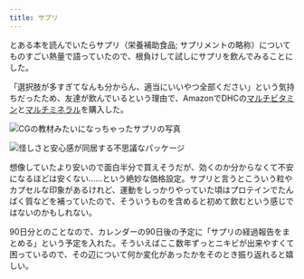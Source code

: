 ```yaml
---
title: サプリ
---
```

とある本を読んでいたらサプリ（栄養補助食品; サプリメントの略称）についてものすごい熱量で語っていたので、根負けして試しにサプリを飲んでみることにした。

「選択肢が多すぎてなんも分からん、適当にいいやつ全部ください」という気持ちだったため、友達が飲んでいるという理由で、AmazonでDHCの[マルチビタミン](https://www.amazon.co.jp/dp/B00GX1E3R6?th=1)と[マルチミネラル](https://www.amazon.co.jp/dp/B01MSSWA5K)を購入した。

![](https://lh6.googleusercontent.com/r7ATT-ZAyMmXZHO64lP9EVDDcNbgKAtO6ROfLR226i9Djgb_Q6yB2yJvByYhMhJuWqaiqzfHH2aoR6TnXc4H1DssYtCCsdDiOIIzmlGY8yJD3i9yAFSNkbxL8R-VVJQglKHsdxu0OxAsUVGEWYdkBv4-gTZUBOKw6PgsGTP_OXvhAiCDlrqZWi65 "CGの教材みたいになっちゃったサプリの写真")

![](https://lh4.googleusercontent.com/mLCMEdP9axZ0RlvyXRy1kGC6twuUbTcFMoxasfE72OK_DSxTI8t-SiHbUH1zlbbDI-jVJMBaHqqXLi3LvJt05fAURzBn7ZFh_FoKxNpDet_kkaxqlD-9UOLoYO9L4aO94iemXevYvVOkgi_8NZWQhSkI724FpenSvDyWOgm223AYg5oucbHTFdk5 "怪しさと安心感が同居する不思議なパッケージ")

想像していたより安いので面白半分で買えそうだが、効くのか分からなくて不安になるほどは安くない……という絶妙な価格設定。サプリと言うとこういう粒やカプセルな印象があるけれど、運動をしっかりやっていた頃はプロテインでたんぱく質などを補っていたので、そういうものを含めると初めて飲むという感じではないのかもしれない。

90日分とのことなので、カレンダーの90日後の予定に「サプリの経過報告をまとめる」という予定を入れた。そういえばここ数年ずっとニキビが出来やすくて困っているので、その辺について何か変化があったかをそのとき振り返れると嬉しい。

